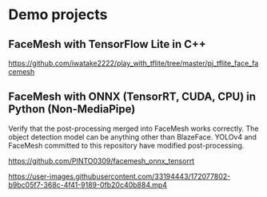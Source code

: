 # Demo projects

## FaceMesh with TensorFlow Lite in C++
https://github.com/iwatake2222/play_with_tflite/tree/master/pj_tflite_face_facemesh

## FaceMesh with ONNX (TensorRT, CUDA, CPU) in Python (Non-MediaPipe)
Verify that the post-processing merged into FaceMesh works correctly. The object detection model can be anything other than BlazeFace. YOLOv4 and FaceMesh committed to this repository have modified post-processing.

https://github.com/PINTO0309/facemesh_onnx_tensorrt

https://user-images.githubusercontent.com/33194443/172077802-b9bc05f7-368c-4f41-9189-0fb20c40b884.mp4

